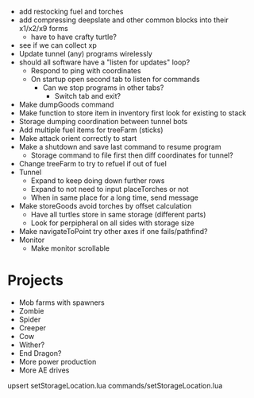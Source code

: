 - add restocking fuel and torches
- add compressing deepslate and other common blocks into their x1/x2/x9 forms
    - have to have crafty turtle?
- see if we can collect xp
- Update tunnel (any) programs wirelessly
- should all software have a "listen for updates" loop?
    - Respond to ping with coordinates
    - On startup open second tab to listen for commands
        - Can we stop programs in other tabs?
            - Switch tab and exit?
- Make dumpGoods command
- Make function to store item in inventory first look for existing to stack
- Storage dumping coordination between tunnel bots
- Add multiple fuel items for treeFarm (sticks)
- Make attack orient correctly to start
- Make a shutdown and save last command to resume program
    - Storage command to file first then diff coordinates for tunnel?
- Change treeFarm to try to refuel if out of fuel
- Tunnel
    - Expand to keep doing down further rows
    - Expand to not need to input placeTorches or not
    - When in same place for a long time, send message
- Make storeGoods avoid torches by offset calculation
    - Have all turtles store in same storage (different parts)
    - Look for perpipheral on all sides with storage size
- Make navigateToPoint try other axes if one fails/pathfind?
- Monitor
    - Make monitor scrollable


# Projects
- Mob farms with spawners
 - Zombie
 - Spider
 - Creeper
 - Cow
 - Wither?
 - End Dragon?
- More power production
- More AE drives

 upsert setStorageLocation.lua commands/setStorageLocation.lua